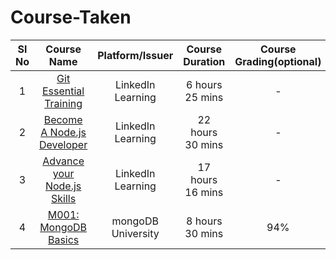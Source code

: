 # Course-Taken

| Sl No  | Course Name  | Platform/Issuer  | Course Duration | Course Grading(optional) |
|:-:|:-:|:-:|:-:|:-:|
| 1  | [Git Essential Training](https://raw.githubusercontent.com/shravan20/certificates/main/Course-Taken/CertificateOfCompletion_Git%20Essential%20Training%20(2012)-page-001.jpg)  | LinkedIn Learning  | 6 hours 25 mins  | - |
| 2  | [Become A Node.js Developer](https://raw.githubusercontent.com/shravan20/certificates/main/Course-Taken/CertificateOfCompletion_Become%20A%20Node%20Js%20Developer-page-001.jpg)  | LinkedIn Learning  | 22 hours 30 mins  | - |
| 3  | [Advance your Node.js Skills](https://raw.githubusercontent.com/shravan20/certificates/main/Course-Taken/CertificateOfCompletion_Advance%20your%20Node.js%20Skills-page-001.jpg)  | LinkedIn Learning  | 17 hours 16 mins  | - |
| 4  | [M001: MongoDB Basics]()  | mongoDB University  | 8 hours 30 mins | 94% |
